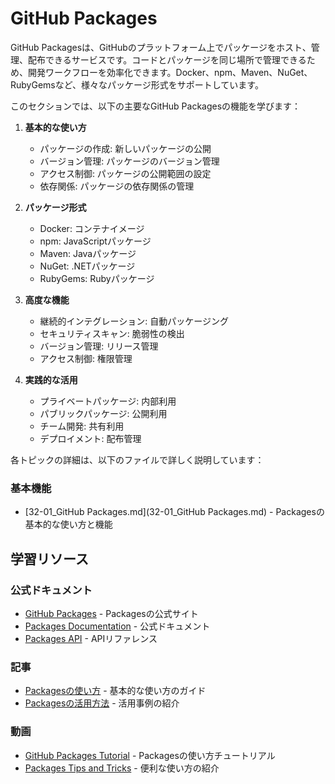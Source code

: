 # GitHub Packages

GitHub Packagesは、GitHubのプラットフォーム上でパッケージをホスト、管理、配布できるサービスです。コードとパッケージを同じ場所で管理できるため、開発ワークフローを効率化できます。Docker、npm、Maven、NuGet、RubyGemsなど、様々なパッケージ形式をサポートしています。

このセクションでは、以下の主要なGitHub Packagesの機能を学びます：

1. **基本的な使い方**
   - パッケージの作成: 新しいパッケージの公開
   - バージョン管理: パッケージのバージョン管理
   - アクセス制御: パッケージの公開範囲の設定
   - 依存関係: パッケージの依存関係の管理

2. **パッケージ形式**
   - Docker: コンテナイメージ
   - npm: JavaScriptパッケージ
   - Maven: Javaパッケージ
   - NuGet: .NETパッケージ
   - RubyGems: Rubyパッケージ

3. **高度な機能**
   - 継続的インテグレーション: 自動パッケージング
   - セキュリティスキャン: 脆弱性の検出
   - バージョン管理: リリース管理
   - アクセス制御: 権限管理

4. **実践的な活用**
   - プライベートパッケージ: 内部利用
   - パブリックパッケージ: 公開利用
   - チーム開発: 共有利用
   - デプロイメント: 配布管理

各トピックの詳細は、以下のファイルで詳しく説明しています：

### 基本機能
- [32-01_GitHub Packages.md](32-01_GitHub Packages.md) - Packagesの基本的な使い方と機能

## 学習リソース

### 公式ドキュメント
- [GitHub Packages](https://github.com/features/packages) - Packagesの公式サイト
- [Packages Documentation](https://docs.github.com/en/packages) - 公式ドキュメント
- [Packages API](https://docs.github.com/en/rest/packages) - APIリファレンス

### 記事
- [Packagesの使い方](https://github.blog/2019-05-10-introducing-github-package-registry/) - 基本的な使い方のガイド
- [Packagesの活用方法](https://github.blog/2020-09-01-github-packages-container-registry-generally-available/) - 活用事例の紹介

### 動画
- [GitHub Packages Tutorial](https://www.youtube.com/watch?v=WCbK63mZHM4) - Packagesの使い方チュートリアル
- [Packages Tips and Tricks](https://www.youtube.com/watch?v=WCbK63mZHM4) - 便利な使い方の紹介 
